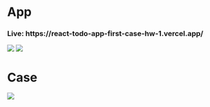 
<h1>App</h1>
<h3>Live: https://react-todo-app-first-case-hw-1.vercel.app/</h3>
<img src="https://github.com/rbdikmen/React_Todo-App_First_Case_HW1/blob/main/screenshots/ss2.png"/>
<img src="https://github.com/rbdikmen/React_Todo-App_First_Case_HW1/blob/main/screenshots/ss.png"/>
<h1>Case</h1>
<img src="https://github.com/rbdikmen/React_Todo-App_First_Case_HW1/blob/main/screenshots/ss1.png"/>

